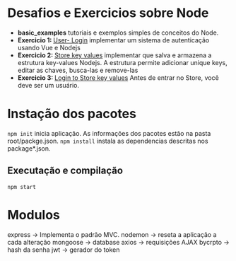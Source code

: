 # Desafios e Exercicios sobre Node

<ul>
    <li><strong>basic_examples</strong> tutoriais e exemplos simples de conceitos do Node. </li> 
    <li><strong>Exercicio 1: </strong><a href="/user-login">User- Login</a>  implementar um sistema de autenticação usando Vue e Nodejs</li> 
    <li><strong>Exercicio 2: </strong><a href="/store"> Store key values</a>  implementar que salva e armazena a estrutura key-values Nodejs. A estrutura permite adicionar unique keys, editar as chaves, busca-las e remove-las</li> 
    <li><strong>Exercicio 3: </strong><a href="/login-todo">Login to Store key values</a> Antes de entrar no Store, você deve ser um usuário.</li> 
</ul>

# Instação dos pacotes
```npm init``` inicia aplicação. As informações dos pacotes estão na pasta root/packge.json.
```npm install``` instala as dependencias descritas nos package*.json.

## Executação e compilação
```npm start```

# Modulos
express -> Implementa o padrão MVC.
nodemon -> reseta a aplicação a cada alteração
mongoose -> database
axios -> requisições AJAX
bycrpto -> hash da senha
jwt -> gerador do token
